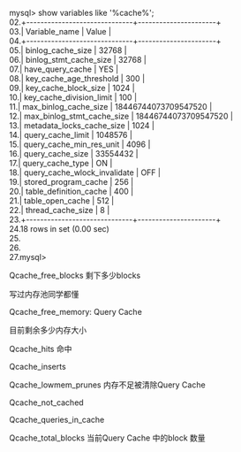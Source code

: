 mysql> show variables like '%cache%';  
02.+------------------------------+----------------------+  
03.| Variable_name                | Value                |  
04.+------------------------------+----------------------+  
05.| binlog_cache_size            | 32768                |  
06.| binlog_stmt_cache_size       | 32768                |  
07.| have_query_cache             | YES                  |  
08.| key_cache_age_threshold      | 300                  |  
09.| key_cache_block_size         | 1024                 |  
10.| key_cache_division_limit     | 100                  |  
11.| max_binlog_cache_size        | 18446744073709547520 |  
12.| max_binlog_stmt_cache_size   | 18446744073709547520 |  
13.| metadata_locks_cache_size    | 1024                 |  
14.| query_cache_limit            | 1048576              |  
15.| query_cache_min_res_unit     | 4096                 |  
16.| query_cache_size             | 33554432             |  
17.| query_cache_type             | ON                   |  
18.| query_cache_wlock_invalidate | OFF                  |  
19.| stored_program_cache         | 256                  |  
20.| table_definition_cache       | 400                  |  
21.| table_open_cache             | 512                  |  
22.| thread_cache_size            | 8                    |  
23.+------------------------------+----------------------+  
24.18 rows in set (0.00 sec)  
25.  
26.  
27.mysql>  




Qcache_free_blocks  剩下多少blocks

写过内存池同学都懂

Qcache_free_memory: Query Cache

目前剩余多少内存大小


Qcache_hits 命中

Qcache_inserts



Qcache_lowmem_prunes 内存不足被清除Query Cache

Qcache_not_cached 

Qcache_queries_in_cache

Qcache_total_blocks 当前Query Cache 中的block 数量

